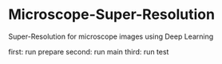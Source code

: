 # Microscope-Super-Resolution
 Super-Resolution for microscope images using Deep Learning

 first: run prepare
 second: run main
 third: run test